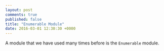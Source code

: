 ```yaml
---
layout: post
comments: true
published: false
title: "Enumerable Module"
date: 2016-03-01 12:30:30 +0000
---
```


A module that we have used many times before is the `Enumerable` module. 
